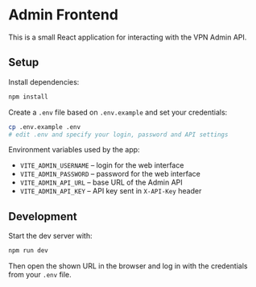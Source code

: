 # Admin Frontend

This is a small React application for interacting with the VPN Admin API.

## Setup

Install dependencies:

```bash
npm install
```

Create a `.env` file based on `.env.example` and set your credentials:

```bash
cp .env.example .env
# edit .env and specify your login, password and API settings
```

Environment variables used by the app:

- `VITE_ADMIN_USERNAME` – login for the web interface
- `VITE_ADMIN_PASSWORD` – password for the web interface
- `VITE_ADMIN_API_URL` – base URL of the Admin API
- `VITE_ADMIN_API_KEY` – API key sent in `X-API-Key` header

## Development

Start the dev server with:

```bash
npm run dev
```

Then open the shown URL in the browser and log in with the credentials from your `.env` file.
